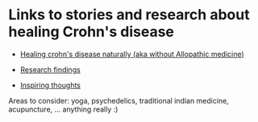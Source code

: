 # Links to stories and research about healing Crohn's disease

* [Healing crohn's disease naturally (aka without Allopathic medicine)](stories.md)

* [Research findings](research.md)

* [Inspiring thoughts](inspiring_thoughts.md)

Areas to consider: yoga, psychedelics, traditional indian medicine, acupuncture, ... anything really :)
